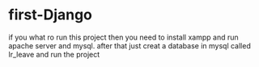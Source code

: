 # first-Django

if you what ro run this project then you need to install xampp and run apache server and mysql.
after that just creat a database in mysql called lr_leave and run the project 


